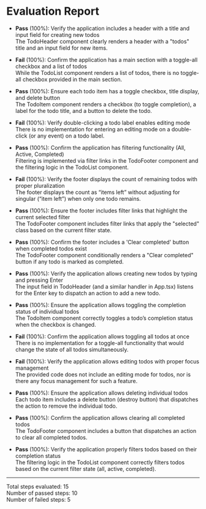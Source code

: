 # Evaluation Report

- **Pass** (100%): Verify the application includes a header with a title and input field for creating new todos  
  The TodoHeader component clearly renders a header with a "todos" title and an input field for new items.

- **Fail** (100%): Confirm the application has a main section with a toggle-all checkbox and a list of todos  
  While the TodoList component renders a list of todos, there is no toggle-all checkbox provided in the main section.

- **Pass** (100%): Ensure each todo item has a toggle checkbox, title display, and delete button  
  The TodoItem component renders a checkbox (to toggle completion), a label for the todo title, and a button to delete the todo.

- **Fail** (100%): Verify double-clicking a todo label enables editing mode  
  There is no implementation for entering an editing mode on a double-click (or any event) on a todo label.

- **Pass** (100%): Confirm the application has filtering functionality (All, Active, Completed)  
  Filtering is implemented via filter links in the TodoFooter component and the filtering logic in the TodoList component.

- **Fail** (100%): Verify the footer displays the count of remaining todos with proper pluralization  
  The footer displays the count as “items left” without adjusting for singular (“item left”) when only one todo remains.

- **Pass** (100%): Ensure the footer includes filter links that highlight the current selected filter  
  The TodoFooter component includes filter links that apply the "selected" class based on the current filter state.

- **Pass** (100%): Confirm the footer includes a 'Clear completed' button when completed todos exist  
  The TodoFooter component conditionally renders a "Clear completed" button if any todo is marked as completed.

- **Pass** (100%): Verify the application allows creating new todos by typing and pressing Enter  
  The input field in TodoHeader (and a similar handler in App.tsx) listens for the Enter key to dispatch an action to add a new todo.

- **Pass** (100%): Ensure the application allows toggling the completion status of individual todos  
  The TodoItem component correctly toggles a todo’s completion status when the checkbox is changed.

- **Fail** (100%): Confirm the application allows toggling all todos at once  
  There is no implementation for a toggle-all functionality that would change the state of all todos simultaneously.

- **Fail** (100%): Verify the application allows editing todos with proper focus management  
  The provided code does not include an editing mode for todos, nor is there any focus management for such a feature.

- **Pass** (100%): Ensure the application allows deleting individual todos  
  Each todo item includes a delete button (destroy button) that dispatches the action to remove the individual todo.

- **Pass** (100%): Confirm the application allows clearing all completed todos  
  The TodoFooter component includes a button that dispatches an action to clear all completed todos.

- **Pass** (100%): Verify the application properly filters todos based on their completion status  
  The filtering logic in the TodoList component correctly filters todos based on the current filter state (all, active, completed).

---

Total steps evaluated: 15  
Number of passed steps: 10  
Number of failed steps: 5